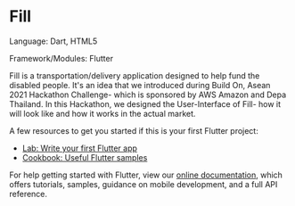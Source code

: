 # Fill

Language: Dart, HTML5

Framework/Modules: Flutter

Fill is a transportation/delivery application designed to help fund the disabled people. It's an idea that we introduced during Build On, Asean 2021 Hackathon Challenge- which is sponsored by AWS Amazon and Depa Thailand. In this Hackathon, we designed the User-Interface of Fill- how it will look like and how it works in the actual market.

A few resources to get you started if this is your first Flutter project:

- [Lab: Write your first Flutter app](https://flutter.dev/docs/get-started/codelab)
- [Cookbook: Useful Flutter samples](https://flutter.dev/docs/cookbook)

For help getting started with Flutter, view our
[online documentation](https://flutter.dev/docs), which offers tutorials,
samples, guidance on mobile development, and a full API reference.
